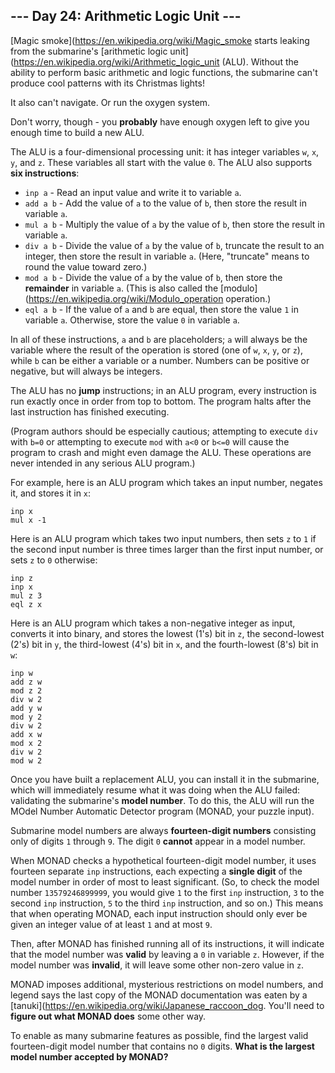 ## --- Day 24: Arithmetic Logic Unit ---
[Magic smoke](https://en.wikipedia.org/wiki/Magic_smoke starts leaking from the submarine's [arithmetic logic unit](https://en.wikipedia.org/wiki/Arithmetic_logic_unit (ALU). Without the ability to perform basic arithmetic and logic functions, the submarine can't produce cool patterns with its Christmas lights!
 
It also can't navigate. Or run the oxygen system.
 
Don't worry, though - you **probably** have enough oxygen left to give you enough time to build a new ALU.
 
The ALU is a four-dimensional processing unit: it has integer variables `w`, `x`, `y`, and `z`. These variables all start with the value `0`. The ALU also supports **six instructions**:
 
- `inp a` - Read an input value and write it to variable `a`.
- `add a b` - Add the value of `a` to the value of `b`, then store the result in variable `a`.
- `mul a b` - Multiply the value of `a` by the value of `b`, then store the result in variable `a`.
- `div a b` - Divide the value of `a` by the value of `b`, truncate the result to an integer, then store the result in variable `a`. (Here, "truncate" means to round the value toward zero.)
- `mod a b` - Divide the value of `a` by the value of `b`, then store the **remainder** in variable `a`. (This is also called the [modulo](https://en.wikipedia.org/wiki/Modulo_operation operation.)
- `eql a b` - If the value of `a` and `b` are equal, then store the value `1` in variable `a`. Otherwise, store the value `0` in variable `a`.
 
In all of these instructions, `a` and `b` are placeholders; `a` will always be the variable where the result of the operation is stored (one of `w`, `x`, `y`, or `z`), while `b` can be either a variable or a number. Numbers can be positive or negative, but will always be integers.
 
The ALU has no **jump** instructions; in an ALU program, every instruction is run exactly once in order from top to bottom. The program halts after the last instruction has finished executing.
 
(Program authors should be especially cautious; attempting to execute `div` with `b=0` or attempting to execute `mod` with `a<0` or `b<=0` will cause the program to crash and might even damage the ALU. These operations are never intended in any serious ALU program.)
 
For example, here is an ALU program which takes an input number, negates it, and stores it in `x`:
 
```
inp x
mul x -1
```
 
Here is an ALU program which takes two input numbers, then sets `z` to `1` if the second input number is three times larger than the first input number, or sets `z` to `0` otherwise:
 
```
inp z
inp x
mul z 3
eql z x
```
 
Here is an ALU program which takes a non-negative integer as input, converts it into binary, and stores the lowest (1's) bit in `z`, the second-lowest (2's) bit in `y`, the third-lowest (4's) bit in `x`, and the fourth-lowest (8's) bit in `w`:
 
```
inp w
add z w
mod z 2
div w 2
add y w
mod y 2
div w 2
add x w
mod x 2
div w 2
mod w 2
```
 
Once you have built a replacement ALU, you can install it in the submarine, which will immediately resume what it was doing when the ALU failed: validating the submarine's **model number**. To do this, the ALU will run the MOdel Number Automatic Detector program (MONAD, your puzzle input).
 
Submarine model numbers are always **fourteen-digit numbers** consisting only of digits `1` through `9`. The digit `0` **cannot** appear in a model number.
 
When MONAD checks a hypothetical fourteen-digit model number, it uses fourteen separate `inp` instructions, each expecting a **single digit** of the model number in order of most to least significant. (So, to check the model number `13579246899999`, you would give `1` to the first `inp` instruction, `3` to the second `inp` instruction, `5` to the third `inp` instruction, and so on.) This means that when operating MONAD, each input instruction should only ever be given an integer value of at least `1` and at most `9`.
 
Then, after MONAD has finished running all of its instructions, it will indicate that the model number was **valid** by leaving a `0` in variable `z`. However, if the model number was **invalid**, it will leave some other non-zero value in `z`.
 
MONAD imposes additional, mysterious restrictions on model numbers, and legend says the last copy of the MONAD documentation was eaten by a [tanuki](https://en.wikipedia.org/wiki/Japanese_raccoon_dog. You'll need to **figure out what MONAD does** some other way.
 
To enable as many submarine features as possible, find the largest valid fourteen-digit model number that contains no `0` digits. **What is the largest model number accepted by MONAD?**
 